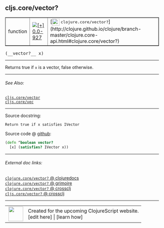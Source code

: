 ## cljs.core/vector?



 <table border="1">
<tr>
<td>function</td>
<td><a href="https://github.com/cljsinfo/cljs-api-docs/tree/0.0-927"><img valign="middle" alt="[+] 0.0-927" title="Added in 0.0-927" src="https://img.shields.io/badge/+-0.0--927-lightgrey.svg"></a> </td>
<td>
[<img height="24px" valign="middle" src="http://i.imgur.com/1GjPKvB.png"> <samp>clojure.core/vector?</samp>](http://clojure.github.io/clojure/branch-master/clojure.core-api.html#clojure.core/vector?)
</td>
</tr>
</table>


 <samp>
(__vector?__ x)<br>
</samp>

---

Returns true if `x` is a vector, false otherwise.



---


###### See Also:

[`cljs.core/vector`](../cljs.core/vector.md)<br>
[`cljs.core/vec`](../cljs.core/vec.md)<br>

---


Source docstring:

```
Return true if x satisfies IVector
```


Source code @ [github](https://github.com/clojure/clojurescript/blob/r2725/src/cljs/cljs/core.cljs#L1537-L1539):

```clj
(defn ^boolean vector?
  [x] (satisfies? IVector x))
```

<!--
Repo - tag - source tree - lines:

 <pre>
clojurescript @ r2725
└── src
    └── cljs
        └── cljs
            └── <ins>[core.cljs:1537-1539](https://github.com/clojure/clojurescript/blob/r2725/src/cljs/cljs/core.cljs#L1537-L1539)</ins>
</pre>

-->

---



###### External doc links:

[`clojure.core/vector?` @ clojuredocs](http://clojuredocs.org/clojure.core/vector_q)<br>
[`clojure.core/vector?` @ grimoire](http://conj.io/store/v1/org.clojure/clojure/1.7.0-beta3/clj/clojure.core/vector%3F/)<br>
[`clojure.core/vector?` @ crossclj](http://crossclj.info/fun/clojure.core/vector%3F.html)<br>
[`cljs.core/vector?` @ crossclj](http://crossclj.info/fun/cljs.core.cljs/vector%3F.html)<br>

---

 <table>
<tr><td>
<img valign="middle" align="right" width="48px" src="http://i.imgur.com/Hi20huC.png">
</td><td>
Created for the upcoming ClojureScript website.<br>
[edit here] | [learn how]
</td></tr></table>

[edit here]:https://github.com/cljsinfo/cljs-api-docs/blob/master/cljsdoc/cljs.core/vectorQMARK.cljsdoc
[learn how]:https://github.com/cljsinfo/cljs-api-docs/wiki/cljsdoc-files

<!--

This information was too distracting to show to readers, but I'll leave it
commented here since it is helpful to:

- pretty-print the data used to generate this document
- and show how to retrieve that data



The API data for this symbol:

```clj
{:description "Returns true if `x` is a vector, false otherwise.",
 :return-type boolean,
 :ns "cljs.core",
 :name "vector?",
 :signature ["[x]"],
 :history [["+" "0.0-927"]],
 :type "function",
 :related ["cljs.core/vector" "cljs.core/vec"],
 :full-name-encode "cljs.core/vectorQMARK",
 :source {:code "(defn ^boolean vector?\n  [x] (satisfies? IVector x))",
          :title "Source code",
          :repo "clojurescript",
          :tag "r2725",
          :filename "src/cljs/cljs/core.cljs",
          :lines [1537 1539]},
 :full-name "cljs.core/vector?",
 :clj-symbol "clojure.core/vector?",
 :docstring "Return true if x satisfies IVector"}

```

Retrieve the API data for this symbol:

```clj
;; from Clojure REPL
(require '[clojure.edn :as edn])
(-> (slurp "https://raw.githubusercontent.com/cljsinfo/cljs-api-docs/catalog/cljs-api.edn")
    (edn/read-string)
    (get-in [:symbols "cljs.core/vector?"]))
```

-->
